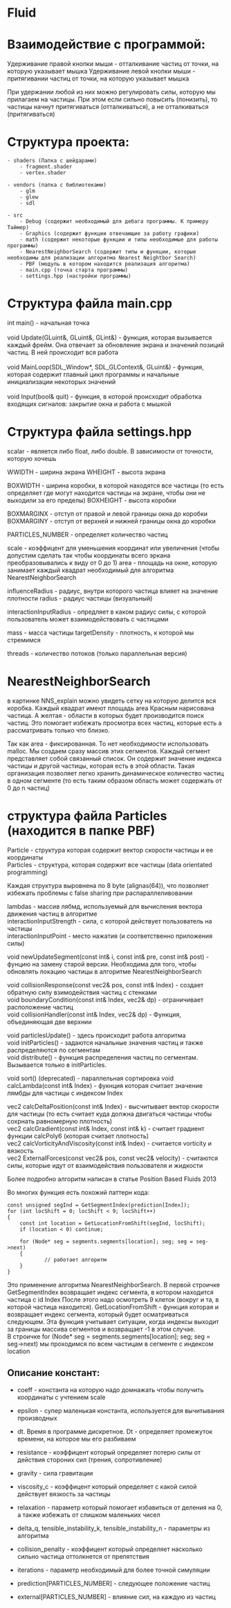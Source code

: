 # Fluid

# Взаимодействие с программой:

Удерживание правой кнопки мыши - отталкивание частиц от точки, на которую указывает мышка
Удерживание левой кнопки мыши - притягивании частиц от точки, на которую указывает мышка

При удержании любой из них можно регулировать силы, которую мы прилагаем на частицы.
При этом если сильно повысить (понизить), то частицы начнут притягиваться (отталкиваться), а не отталкиваться (притягиваться)


# Структура проекта:
    - shaders (Папка с шейдарами)
        - fragment.shader
        - vertex.shader

    - vendors (папка с библиотеками)
        - glm
        - glew
        - sdl
        
    - src
        - Debug (содержит необходимый для дебага программы. К примеру Таймер)
        - Graphics (содержит функции отвечающие за работу графики)
        - math (содержит некоторые функции и типы необходимые для работы программы)
        - NearestNeighborSearch (содержит типы и функции, которые необходимы для реализации алгоритма Nearest Neightbor Search)
        - PBF (модуль в котором находится реализация алгоритма)
        - main.cpp (точка старта программы)
        - settings.hpp (настройки программы)

# Структура файла main.cpp

int main() - начальная точка</br></br>
void Update(GLuint&, GLuint&, GLint&) - функция, которая вызывается каждый фрейм. Она отвечает за обновление экрана и значений позиций частиц. В ней происходит вся работа</br></br>
void MainLoop(SDL_Window*, SDL_GLContext&, GLuint&) - функция, которая содержит главный цикл программы и начальные инициализации некоторых значений</br></br>
void Input(bool& quit) - функция, в которой происходит обработка входящих сигналов: закрытие окна и работа с мышкой</br>

# Структура файла settings.hpp

scalar - является либо float, либо double. В зависимости от точности, которую хочешь

WWIDTH - ширина экрана
WHEIGHT - высота экрана

BOXWIDTH - ширина коробки, в которой находятся все частицы (то есть определяет где могут находится частицы на экране, чтобы они не выходили за его пределы)
BOXHEIGHT - высота коробки

BOXMARGINX - отступ от правой и левой границы окна до коробки
BOXMARGINY - отступ от верхней и нижней границы окна до коробки

PARTICLES_NUMBER - определяет количество частиц

scale - коэффицент для уменьшения координат или увеличения (чтобы допустим сделать так чтобы координаты всего эркана преобразовывались к виду от 0 до 1)
area - площадь на окне, которую занимает каждый квадрат необходимый для алгоритма NearestNeighborSearch

influenceRadius - радиус, внутри которого частица влияет на значение плотности
radius - радиус частицы (визуальный)

interactionInputRadius - опредляет в каком радиус силы, с которой пользователь может взаимодействовать с частицами

mass - масса частицы
targetDensity - плотность, к которой мы стремимся

threads - количество потоков (только параллельная версия)

# NearestNeighborSearch

в картинке NNS_explain можно увидеть сетку на которую делится вся коробка. Каждый квадрат имеют площадь area
Красным нарисована частица. А желтая - области в которых будет производится поиск частиц. Это помогает избежать просмотра всех частиц, которые есть
а рассматривать только что близко.

Так как area - фиксированная. То нет необходимости использовать malloc. Мы создаем сразу массив этих сегментов. Каждый сегмент представляет собой связанный список.
Он содержит значение индекса частицы и другой частицы, которая есть в этой области. Такая организация позволяет легко хранить динамическое количество частиц в одном
сегменте (то есть таким образом область может содержать от 0 до n частиц)

# структура файла Particles (находится в папке PBF)

Particle - структура которая содержит вектор скорости частицы и ее координаты</br>
Particles - структура, которая содержит все частицы (data orientated programming)

Каждая структура выровнена по 8 byte (alignas(64)), что позволяет избежать проблемы с false sharing при распараллеливовании

lambdas - массив лябмд, используемый для вычисления вектора движения частиц в алгоритме</br>
interactionInputStrength - сила, с которой действует пользователь на частицы</br>
interactionInputPoint - место нажатия (и соответственно приложения силы)

void newUpdateSegment(const int& i, const int& pre, const int& post) - фунцию на замену старой версии. Необходима для того, чтобы обновлять локацию частицы в алгоритме NearestNeighborSearch
    
void collisionResponse(const vec2& pos, const int& Index) - создает обратную силу взимодействия частиц с стенками</br>
void boundaryCondition(const int& Index, vec2& dp) - ограничивает расположение частиц</br>
void collisionHandler(const int& Index, vec2& dp) - Функция, объединяющая две верхнии

void particlesUpdate() - здесь происходит работа алгоритма</br>
void initParticles() - задаются начальные значения частиц и также распределяются по сегментам</br>
void distribute() - функция распределения частиц по сегментам. Вызывается только в initParticles.

void sort() (deprecated) - параллельная сортировка
void calcLambda(const int& Index) - фукнция которая считает значение лямбды для частицы с индексом Index

vec2 calcDeltaPosition(const int& Index) - высчитывает вектор скорости для частицы (то есть считает куда должна двигаться частицы чтобы сохрнать равномерную плотность)</br>
vec2 calcGradient(const int& Index, const int& k) - считает градиент функции calcPoly6 (которая считает плотность)</br>
vec2 calcVorticityAndViscosity(const int& Index) - считается vorticity и вязкость</br>
vec2 ExternalForces(const vec2& pos, const vec2& velocity) - считаются силы, которые идут от взаимодействия пользователя и жидкости

Более подробно алгоритм написан в статье Position Based Fluids 2013

Во многих функция есть похожий паттерн кода:
```
const unsigned segInd = GetSegmentIndex(prediction[Index]);
for (int locShift = 0; locShift < 9; locShift++)
{
	const int location = GetLocationFromShift(segInd, locShift);
	if (location < 0) continue;

	for (Node* seg = segments.segments[location]; seg; seg = seg->next)
	{
			// работает алгоритм
	}
}
```
Это применение алгоритма NearestNeighborSearch. В первой строичке GetSegmentIndex возвращает индекс сегмента, в котором находится частица с id Index
После этого надо осмотреть 9 клеток (вокруг и та, в которой частица находится). GetLocationFromShift - функция которая и возвращает индекс сегмента, который
будет осматриваться следующем. Эта функция учитывает ситуации, когда индексы выходит за границы массива сегментов и возвращает -1 в этом случае.</br>
В строичке for (Node* seg = segments.segments[location]; seg; seg = seg->next) мы проходимся по всем частицам в сегменте с индексом location

## Описание констант:
    
- coeff - константа на которую надо домнажать чтобы получить координаты с учтением scale
- epsilon - супер маленькая константа, используется для вычитывания производных
- dt. Время в программе дискретное. Dt - определяет промежуток времени, на которое мы его разбиваем
- resistance - коэффицент который определяет потерю силы от действия стороних сил (трения, сопротивление)
- gravity - сила гравитации
- viscosity_c - коэффицент который определяет с какой силой действует вязкость за частицы
- relaxation - параметр который помогает избавиться от деления на 0, а также избежать от слишком маленьких чисел
- delta_q, tensible_instability_k, tensible_instability_n - параметры из алгоритма
- collision_penalty - коэффицент который определяет насколько сильно частица оттолкнется от препятствия
- iterations - параметр необходимый для более точной симуляции

- prediction[PARTICLES_NUMBER] - следующее положение частиц
- external[PARTICLES_NUMBER] - влияние сил, на каждую из частиц